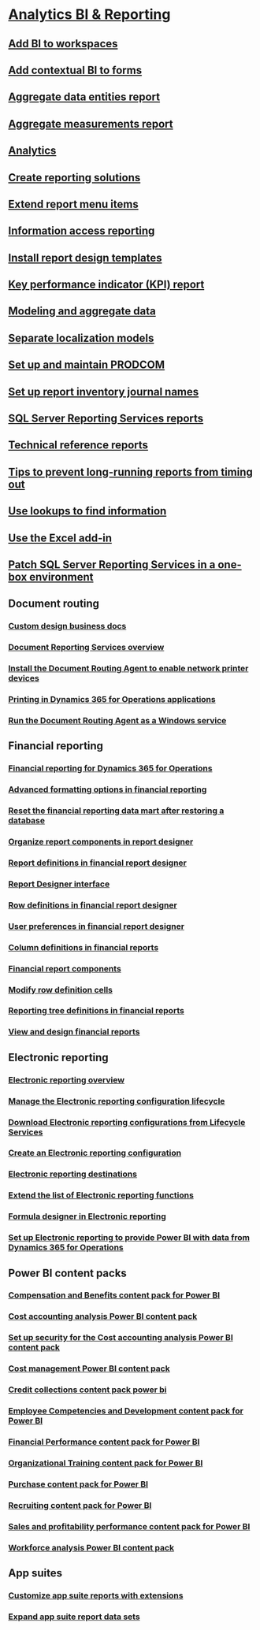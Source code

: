 # [Analytics BI & Reporting](bi-reporting-home-page.md)
## [Add BI to workspaces](add-bi-workspaces.md)
## [Add contextual BI to forms](add-contextual-bi-forms.md)
## [Aggregate data entities report](aggregate-data-entities-report.md)
## [Aggregate measurements report](aggregate-measurements-report.md)
## [Analytics](analytics.md)
## [Create reporting solutions](create-nextgen-reporting-solutions.md)
## [Extend report menu items ](extend-report-menu-items.md)
## [Information access reporting ](information-access-reporting.md)
## [Install report design templates](install-modern-report-design-templates.md)
## [Key performance indicator (KPI) report](key-performance-indicators-report.md)
## [Modeling and aggregate data](model-aggregate-data.md)
## [Separate localization models](localization-requirements-separate-localization-models.md)
## [Set up and maintain PRODCOM](prodcom-report-setup.md)
## [Set up report inventory journal names ](set-up-report-inventory-journal-names.md)
## [SQL Server Reporting Services reports](SSRS-report.md)
## [Technical reference reports](technical-reference-reports.md)
## [Tips to prevent long-running reports from timing out](prevent-long-running-reports-timing-out.md)
## [Use lookups to find information](use-lookups-to-find-information.md)
## [Use the Excel add-in](use-excel-add-in.md)
## [Patch SQL Server Reporting Services in a one-box environment](patch-reporting-service-environment.md)
## Document routing
### [Custom design business docs ](custom-designs-business-docs.md)
### [Document Reporting Services overview](document-reporting-services.md)
### [Install the Document Routing Agent to enable network printer devices](install-document-routing-agent.md)
### [Printing in Dynamics 365 for Operations applications](print-documents.md)
### [Run the Document Routing Agent as a Windows service](run-document-routing-agent-as-windows-service.md)
## Financial reporting
### [Financial reporting for Dynamics 365 for Operations](financial-reporting-intro.md)
### [Advanced formatting options in financial reporting](advanced-formatting-options-financial-reporting.md)
### [Reset the financial reporting data mart after restoring a database](reset-financial-reporting-datamart-after-restore.md)
### [Organize report components in report designer](organize-components-report-designer.md)
### [Report definitions in financial report designer](design-financial-report-definitions.md)
### [Report Designer interface](report-designer-interface.md)
### [Row definitions in financial report designer](row-definitions-financial-reporting.md)
### [User preferences in financial report designer](user-preferences-financial-report-designer.md)
### [Column definitions in financial reports](column-definitions-financial-reports.md)
### [Financial report components](financial-report-components.md)
### [Modify row definition cells](modify-row-definition-cells-financial-reporting.md)
### [Reporting tree definitions in financial reports](financial-reporting-tree-definitions.md)
### [View and design financial reports](design-financial-reports.md)
## Electronic reporting
### [Electronic reporting overview](general-electronic-reporting.md)
### [Manage the Electronic reporting configuration lifecycle](general-electronic-reporting-manage-configuration-lifecycle.md)
### [Download Electronic reporting configurations from Lifecycle Services](download-electronic-reporting-configuration-lcs.md)
### [Create an Electronic reporting configuration](localization-requirements-electronic-reporting-configuration.md)
### [Electronic reporting destinations](electronic-reporting-destinations.md)
### [Extend the list of Electronic reporting functions](general-electronic-reporting-formulas-list-extension.md)
### [Formula designer in Electronic reporting](general-electronic-reporting-formula-designer.md)
### [Set up Electronic reporting to provide Power BI with data from Dynamics 365 for Operations](general-electronic-reporting-report-configuration-get-data-powerbi.md)
## Power BI content packs
### [Compensation and Benefits content pack for Power BI](compensation-and-benefits-analysis-power-bi-content-pack.md)
### [Cost accounting analysis Power BI content pack](cost-accounting-analysis-content-pack-for-power-bi.md)
### [Set up security for the Cost accounting analysis Power BI content pack](setting-up-security-for-cost-accounting-content-for-power-bi.md)
### [Cost management Power BI content pack](cost-management-content-pack-for-power-bi.md)
### [Credit collections content pack power bi ](credit-collections-content-pack-power-bi.md)
### [Employee Competencies and Development content pack for Power BI](employee-competencies-and-development-analysis-power-bi-content-pack.md)
### [Financial Performance content pack for Power BI](financial-performance-power-bi-content-pack.md)
### [Organizational Training content pack for Power BI](organizational-training-analysis-power-bi-content-pack.md)
### [Purchase content pack for Power BI](purchase-content-pack-for-power-bi.md)
### [Recruiting content pack for Power BI](recruiting-analysis-power-bi-content-pack.md)
### [Sales and profitability performance content pack for Power BI](sales-profitability-performance-content-pack.md)
### [Workforce analysis Power BI content pack ](workforce-analysis-power-bi-content-pack.md)
## App suites
### [ Customize app suite reports with extensions ](dev-tools\customize-app-suite-reports-with-extensions.md)
### [ Expand app suite report data sets ](expand-app-suite-report-data-sets.md)